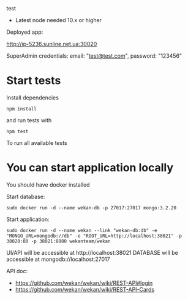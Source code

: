 test

-   Latest node needed 10.x or higher

Deployed app:

http://ip-5236.sunline.net.ua:30020

SuperAdmin credentials:
email: "test@test.com",
password: "123456"

# Start tests

Install dependencies

```
npm install
```

and run tests with

```
npm test
```

To run all available tests

# You can start application locally

You should have docker installed

Start database:

```
sudo docker run -d --name wekan-db -p 27017:27017 mongo:3.2.20
```

Start application:

```
sudo docker run -d --name wekan --link "wekan-db:db" -e "MONGO_URL=mongodb://db" -e "ROOT_URL=http://localhost:38021" -p 38020:80 -p 38021:8080 wekanteam/wekan
```

UI/API will be accessible at http://localhost:38021
DATABASE will be accessible at mongodb://localhost:27017

API doc:

-   https://github.com/wekan/wekan/wiki/REST-API#login
-   https://github.com/wekan/wekan/wiki/REST-API-Cards
